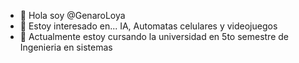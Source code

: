 - 👋 Hola soy @GenaroLoya
- 👀 Estoy interesado en... IA, Automatas celulares y videojuegos
- 🌱 Actualmente estoy cursando la universidad en 5to semestre de Ingenieria en sistemas
